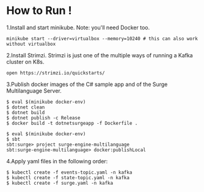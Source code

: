 How to Run !
============

1.Install and start minikube. Note: you'll need Docker too.

```
minikube start --driver=virtualbox --memory=10240 # this can also work without virtualbox
```

2.Install Strimzi. Strimzi is just one of the multiple ways of running a Kafka cluster on K8s.

```
open https://strimzi.io/quickstarts/
```

3.Publish docker images of the C# sample app and of the Surge Multilanguage Server.

```
$ eval $(minikube docker-env)
$ dotnet clean
$ dotnet build
$ dotnet publish -c Release
$ docker build -t dotnetsurgeapp -f Dockerfile .
```


```
$ eval $(minikube docker-env)
$ sbt
sbt:surge> project surge-engine-multilanguage
sbt:surge-engine-multilanguage> docker:publishLocal
```

4.Apply yaml files in the following order:

```
$ kubectl create -f events-topic.yaml -n kafka
$ kubectl create -f state-topic.yaml -n kafka
$ kubectl create -f surge.yaml -n kafka
```

